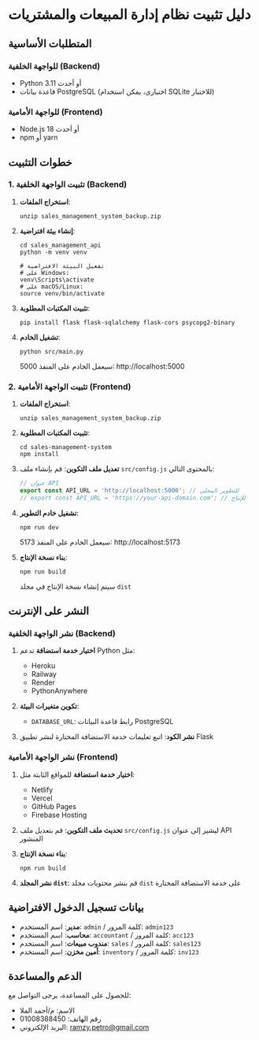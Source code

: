 # دليل تثبيت نظام إدارة المبيعات والمشتريات

## المتطلبات الأساسية

### للواجهة الخلفية (Backend)
- Python 3.11 أو أحدث
- قاعدة بيانات PostgreSQL (اختياري، يمكن استخدام SQLite للاختبار)

### للواجهة الأمامية (Frontend)
- Node.js 18 أو أحدث
- npm أو yarn

## خطوات التثبيت

### 1. تثبيت الواجهة الخلفية (Backend)

1. **استخراج الملفات**:
   ```
   unzip sales_management_system_backup.zip
   ```

2. **إنشاء بيئة افتراضية**:
   ```
   cd sales_management_api
   python -m venv venv
   
   # تفعيل البيئة الافتراضية
   # على Windows:
   venv\Scripts\activate
   # على macOS/Linux:
   source venv/bin/activate
   ```

3. **تثبيت المكتبات المطلوبة**:
   ```
   pip install flask flask-sqlalchemy flask-cors psycopg2-binary
   ```

4. **تشغيل الخادم**:
   ```
   python src/main.py
   ```
   سيعمل الخادم على المنفذ 5000: http://localhost:5000

### 2. تثبيت الواجهة الأمامية (Frontend)

1. **استخراج الملفات**:
   ```
   unzip sales_management_system_backup.zip
   ```

2. **تثبيت المكتبات المطلوبة**:
   ```
   cd sales-management-system
   npm install
   ```

3. **تعديل ملف التكوين**:
   قم بإنشاء ملف `src/config.js` بالمحتوى التالي:
   ```javascript
   // عنوان API
   export const API_URL = 'http://localhost:5000'; // للتطوير المحلي
   // export const API_URL = 'https://your-api-domain.com'; // للإنتاج
   ```

4. **تشغيل خادم التطوير**:
   ```
   npm run dev
   ```
   سيعمل الخادم على المنفذ 5173: http://localhost:5173

5. **بناء نسخة الإنتاج**:
   ```
   npm run build
   ```
   سيتم إنشاء نسخة الإنتاج في مجلد `dist`

## النشر على الإنترنت

### نشر الواجهة الخلفية (Backend)

1. **اختيار خدمة استضافة** تدعم Python مثل:
   - Heroku
   - Railway
   - Render
   - PythonAnywhere

2. **تكوين متغيرات البيئة**:
   - `DATABASE_URL`: رابط قاعدة البيانات PostgreSQL

3. **نشر الكود**:
   اتبع تعليمات خدمة الاستضافة المختارة لنشر تطبيق Flask

### نشر الواجهة الأمامية (Frontend)

1. **اختيار خدمة استضافة** للمواقع الثابتة مثل:
   - Netlify
   - Vercel
   - GitHub Pages
   - Firebase Hosting

2. **تحديث ملف التكوين**:
   قم بتعديل ملف `src/config.js` ليشير إلى عنوان API المنشور

3. **بناء نسخة الإنتاج**:
   ```
   npm run build
   ```

4. **نشر المجلد `dist`**:
   قم بنشر محتويات مجلد `dist` على خدمة الاستضافة المختارة

## بيانات تسجيل الدخول الافتراضية

- **مدير**: اسم المستخدم: `admin` / كلمة المرور: `admin123`
- **محاسب**: اسم المستخدم: `accountant` / كلمة المرور: `acc123`
- **مندوب مبيعات**: اسم المستخدم: `sales` / كلمة المرور: `sales123`
- **أمين مخزن**: اسم المستخدم: `inventory` / كلمة المرور: `inv123`

## الدعم والمساعدة

للحصول على المساعدة، يرجى التواصل مع:

- الاسم: م/أحمد الملا
- رقم الهاتف: 01008388450
- البريد الإلكتروني: ramzy.petro@gmail.com
